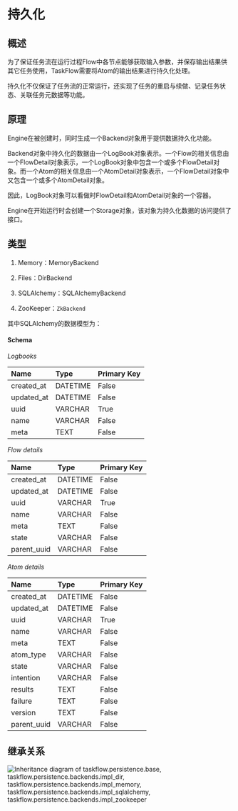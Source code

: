 # 持久化

## 概述

为了保证任务流在运行过程Flow中各节点能够获取输入参数，并保存输出结果供其它任务使用，TaskFlow需要将Atom的输出结果进行持久化处理。

持久化不仅保证了任务流的正常运行，还实现了任务的重启与续做、记录任务状态、关联任务元数据等功能。

## 原理

Engine在被创建时，同时生成一个Backend对象用于提供数据持久化功能。

Backend对象中持久化的数据由一个LogBook对象表示。一个Flow的相关信息由一个FlowDetail对象表示，一个LogBook对象中包含一个或多个FlowDetail对象。而一个Atom的相关信息由一个AtomDetail对象表示，一个FlowDetail对象中又包含一个或多个AtomDetail对象。

因此，LogBook对象可以看做时FlowDetail和AtomDetail对象的一个容器。

Engine在开始运行时会创建一个Storage对象，该对象为持久化数据的访问提供了接口。

## 类型

1. Memory：MemoryBackend

2. Files：DirBackend

3. SQLAlchemy：SQLAlchemyBackend

4. ZooKeeper：`ZkBackend`



其中SQLAlchemy的数据模型为：

#### Schema

*Logbooks*

| Name       | Type     | Primary Key |
| :--------- | :------- | :---------- |
| created_at | DATETIME | False       |
| updated_at | DATETIME | False       |
| uuid       | VARCHAR  | True        |
| name       | VARCHAR  | False       |
| meta       | TEXT     | False       |

*Flow details*

| Name        | Type     | Primary Key |
| :---------- | :------- | :---------- |
| created_at  | DATETIME | False       |
| updated_at  | DATETIME | False       |
| uuid        | VARCHAR  | True        |
| name        | VARCHAR  | False       |
| meta        | TEXT     | False       |
| state       | VARCHAR  | False       |
| parent_uuid | VARCHAR  | False       |

*Atom details*

| Name        | Type     | Primary Key |
| :---------- | :------- | :---------- |
| created_at  | DATETIME | False       |
| updated_at  | DATETIME | False       |
| uuid        | VARCHAR  | True        |
| name        | VARCHAR  | False       |
| meta        | TEXT     | False       |
| atom_type   | VARCHAR  | False       |
| state       | VARCHAR  | False       |
| intention   | VARCHAR  | False       |
| results     | TEXT     | False       |
| failure     | TEXT     | False       |
| version     | TEXT     | False       |
| parent_uuid | VARCHAR  | False       |



## 继承关系

![Inheritance diagram of taskflow.persistence.base, taskflow.persistence.backends.impl_dir, taskflow.persistence.backends.impl_memory, taskflow.persistence.backends.impl_sqlalchemy, taskflow.persistence.backends.impl_zookeeper](https://docs.openstack.org/taskflow/latest/_images/inheritance-df83794bd029d44d738f25307d7c2e2180498899.png)



